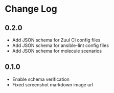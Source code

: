 # Change Log

## 0.2.0

- Add JSON schema for Zuul CI config files
- Add JSON schema for ansible-lint config files
- Add JSON schema for molecule scenarios

## 0.1.0

- Enable schema verification
- Fixed screenshot markdown image url
